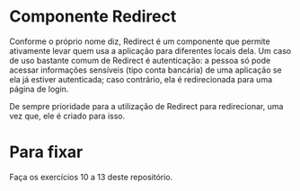# Componente Redirect
Conforme o próprio nome diz, Redirect é um componente que permite ativamente levar quem usa a aplicação para diferentes locais dela. Um caso de uso bastante comum de Redirect é autenticação: a pessoa só pode acessar informações sensíveis (tipo conta bancária) de uma aplicação se ela já estiver autenticada; caso contrário, ela é redirecionada para uma página de login.

De sempre prioridade para a utilização de Redirect para redirecionar, uma vez que, ele é criado para isso.

# Para fixar
Faça os exercícios 10 a 13 deste repositório.